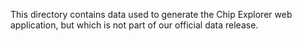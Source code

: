 This directory contains data used to generate the Chip Explorer web application, but which is not part of our official data release.
